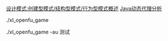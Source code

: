 [设计模式:创建型模式/结构型模式/行为型模式概述]( https://blog.csdn.net/zhenliangit0918/article/details/104303707 )
[Java动态代理分析](https://blog.csdn.net/danchu/article/details/70146985)

./xl_openfu_game 

./xl_openfu_game -au 测试

